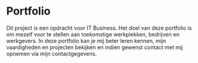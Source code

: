 # Portfolio

Dit project is een opdracht voor IT Business. Het doel van deze portfolio is om mezelf voor te stellen aan toekomstige werkplekken, bedrijven en werkgevers. In deze portfolio kan je mij beter leren kennen, mijn vaardigheden en projecten bekijken en indien gewenst contact met mij opnemen via mijn contactgegevens.